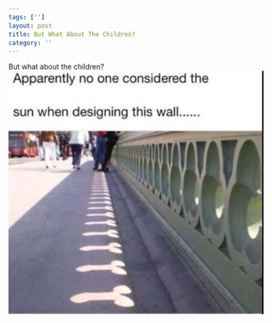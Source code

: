 ```yaml
---
tags: ['']
layout: post
title: But What About The Children?
category: ''
---
```

But what about the children?
![But what about the children?](/uploads/2014-8-26-but-what-about-the-children.jpg)
